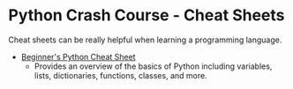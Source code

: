 Python Crash Course - Cheat Sheets
===

Cheat sheets can be really helpful when learning a programming language.

- [Beginner's Python Cheat Sheet](https://github.com/ehmatthes/pcc/cheat_sheets/beginners_python_cheat_sheet_pcc.pdf)
    - Provides an overview of the basics of Python including variables, lists, dictionaries, functions, classes, and more.